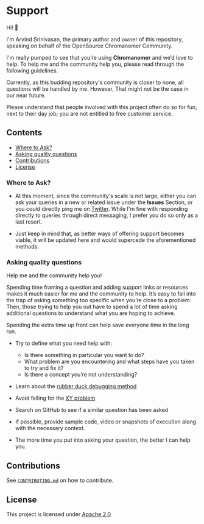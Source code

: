 # Support

Hi!  👋

I'm Arvind Srinivasan, the primary author and owner of this repository, speaking on behalf of the OpenSource Chromanomer Community.

I'm really pumped to see that you’re using **Chromanomer** and we’d love to help.
To help me and the community help you, please read through the following guidelines.

Currently, as this budding repository's community is closer to none, all questions will be handled by me.
However, That might not be the case in our near future. 

Please understand that people involved with this project often do so for fun,
next to their day job; you are not entitled to free customer service.

## Contents

*   [Where to Ask?](#where-to-ask)
*   [Asking quality questions](#asking-quality-questions)
*   [Contributions](#contributions)
*   [License](#license)

### Where to Ask?

* At this moment, since the community's scale is not large, either you can ask your queries in a new or related issue under the **Issues** Section, or you could directly ping me on [Twitter][twitter]. While I'm fine with responding directly to queries through direct messaging, I prefer you do so only as a last resort.

* Just keep in mind that, as better ways of offering support becomes viable, it will be updated here and would supercede the aforementioned methods.  

### Asking quality questions

Help me and the community help you!

Spending time framing a question and adding support links or resources makes it
much easier for me and the community to help.
It’s easy to fall into the trap of asking something too specific when you’re
close to a problem.
Then, those trying to help you out have to spend a lot of time asking additional
questions to understand what you are hoping to achieve.

Spending the extra time up front can help save everyone time in the long run.
*   Try to define what you need help with:
    *   Is there something in particular you want to do?
    *   What problem are you encountering and what steps have you taken to try
        and fix it?
    *   Is there a concept you’re not understanding?

*   Learn about the [rubber duck debugging method][rubberduck]
*   Avoid falling for the [XY problem][xy]
*   Search on GitHub to see if a similar question has been asked
*   If possible, provide sample code, video or snapshots of execution along with the necessary context.
*   The more time you put into asking your question, the better I can help you.

## Contributions

See [`CONTRIBUTING.md`][contributing] on how to contribute.

## License

This project is licensed under [Apache 2.0][license]

<!-- Definitions -->

[license]: ./LICENSE

[coc]: ./CODE-OF-CONDUCT.md

[xy]: https://meta.stackexchange.com/questions/66377/what-is-the-xy-problem/66378#66378

[rubberduck]: https://rubberduckdebugging.com

[contributing]: ./CONTRIBUTING.md

[twitter]: https://twitter.com/arvincheenu